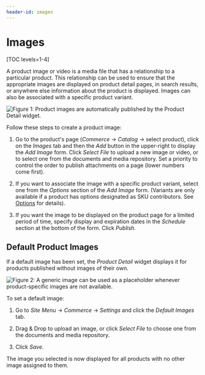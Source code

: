 ```yaml
---
header-id: images
---
```


# Images

[TOC levels=1-4]

A product image or video is a media file that has a relationship to a particular
product. This relationship can be used to ensure that the appropriate images are
displayed on product detail pages, in search results, or anywhere else
information about the product is displayed. Images can also be associated with
a specific product variant.

![Figure 1: Product images are automatically published by the *Product Detail* widget.](../../../images/product-image.png)

Follow these steps to create a product image:

1.  Go to the product's page (*Commerce* &rarr; *Catalog* &rarr; select
    product), click on the *Images* tab and then the *Add* button in the
    upper-right to display the *Add Image* form. Click *Select File* to upload
    a new image or video, or to select one from the documents and media
    repository. Set a priority to control the order to publish attachments on
    a page (lower numbers come first).

2.  If you want to associate the image with a specific product variant, select
    one from the *Options* section of the *Add Image* form. (Variants are only
    available if a product has options designated as SKU contributors. See
    [Options](/web/commerce/documentation/-/knowledge_base/1-0/options) for
    details).

3.  If you want the image to be displayed on the product page for a limited
    period of time, specify display and expiration dates in the *Schedule*
    section at the bottom of the form. Click *Publish.*

## Default Product Images

If a default image has been set, the *Product Detail* widget displays it for
products published without images of their own.

![Figure 2: A generic image can be used as a placeholder whenever product-specific images are not available.](../../../images/default-image.png)

To set a default image:

1.  Go to *Site Menu* &rarr; *Commerce* &rarr; *Settings* and click the
    *Default Images* tab.

2.  Drag & Drop to upload an image, or click *Select File* to choose one from
    the documents and media repository.

3.  Click *Save*.

The image you selected is now displayed for all products with no other image
assigned to them.
